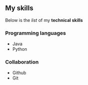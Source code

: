 ## My skills

Below is the _list_ of my **technical skills**

### Programming languages
- Java
- Python

### Collaboration
- Github
- Git
